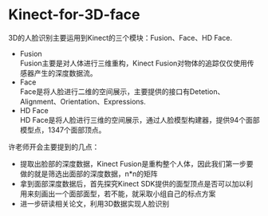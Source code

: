 # Kinect-for-3D-face
3D的人脸识别主要运用到Kinect的三个模块：Fusion、Face、HD Face.<br>
* Fusion<br>
  Fusion主要是对人体进行三维重构，Kinect Fusion对物体的追踪仅仅使用传感器产生的深度数据流。
* Face<br>
  Face是将人脸进行二维的空间展示，主要提供的接口有Detetion、Alignment、Orientation、Expressions.
* HD Face<br>
  HD Face是将人脸进行三维的空间展示，通过人脸模型构建器，提供94个面部模型点，1347个面部顶点。

许老师开会主要提到的几点：
* 提取出脸部的深度数据，Kinect Fusion是重构整个人体，因此我们第一步要做的就是筛选出面部的深度数据，n*n的矩阵
* 拿到面部深度数据后，首先探究Kinect SDK提供的面型顶点是否可以加以利用来刻画出一个面部面型，若不能，就采取小组自己的标点方案
* 进一步研读相关论文，利用3D数据实现人脸识别

